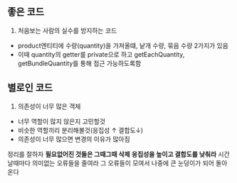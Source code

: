 ## 좋은 코드

1. 처음보는 사람의 실수를 방지하는 코드

- product엔티티에 수량(quantity)을 가져올떄, 낱개 수량, 묶음 수량 2가지가 있음
- 이때 quantity의 getter를 private으로 하고 getEachQuantity, getBundleQuantity를 통해 접근 가능하도록함

## 별로인 코드

1. 의존성이 너무 많은 객체

- 너무 역할이 많지 않은지 고민할것
- 비슷한 역할끼리 분리해볼것(응집성 ↑ 결합도↓)
- 의존성이 너무 많으면 변경의 이유가 많아짐


정리를 잘하자
**필요없어진 것들은 그때그때 삭제**
**응집성을 높이고 결합도를 낮춰라**
시간날때마다 의미없는 오류들을 줄여라
그 오류들이 모여서 나중에 큰 눈덩이가 되어 돌아온다

